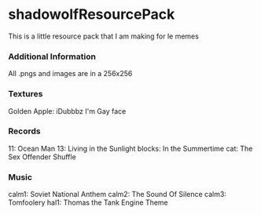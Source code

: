 # shadowolfResourcePack
This is a little resource pack that I am making for le memes

<h3>Additional Information</h3>
All .pngs and images are in a 256x256


<h3>Textures</h3>
Golden Apple: iDubbbz I'm Gay face

<h3>Records</h3>
11: Ocean Man
13: Living in the Sunlight
blocks: In the Summertime
cat: The Sex Offender Shuffle

<h3>Music</h3>
calm1: Soviet National Anthem
calm2: The Sound Of Silence
calm3: Tomfoolery
hal1: Thomas the Tank Engine Theme